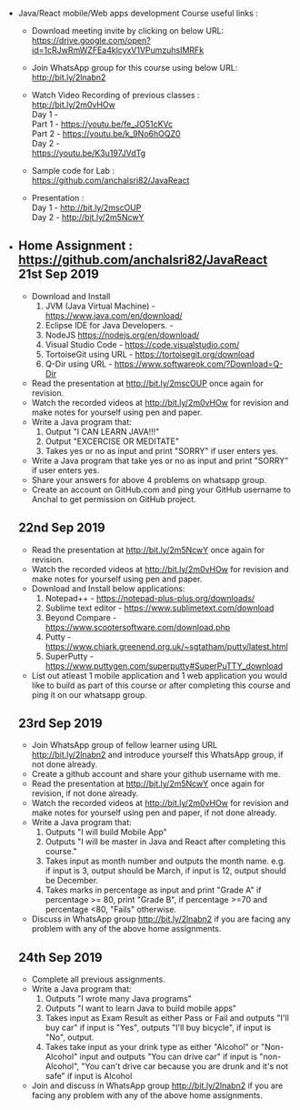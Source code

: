* Java/React mobile/Web apps development Course useful links :  <br/>
	*  Download meeting invite by clicking on below URL: <br/>
		https://drive.google.com/open?id=1cRJwRmWZFEa4klcyxV1VPumzuhsIMRFk
	* Join WhatsApp group for this course using below URL:
		http://bit.ly/2lnabn2
	* Watch Video Recording of previous classes : <br/>
		http://bit.ly/2m0vHOw <br/>
		Day 1 - <br/>
			Part 1 - https://youtu.be/fe_JO51cKVc <br/>
			Part 2 - https://youtu.be/k_9No6hOQZ0 <br/>
		Day 2 -  <br/>
			https://youtu.be/K3u197JVdTg <br/>

	* Sample code for Lab :  <br/>
		https://github.com/anchalsri82/JavaReact

	* Presentation : <br/>
		Day 1 - http://bit.ly/2mscOUP	<br/>
		Day 2 - http://bit.ly/2m5NcwY

* Home Assignment : <br/>
	https://github.com/anchalsri82/JavaReact<br/>
	21st Sep 2019
	--------------
	* Download and Install 
		1. JVM (Java Virtual Machine) - https://www.java.com/en/download/
		2. Eclipse IDE for Java Developers. - 
		3. NodeJS https://nodejs.org/en/download/
		4. Visual Studio Code - https://code.visualstudio.com/
		5. TortoiseGit using URL - https://tortoisegit.org/download
		6. Q-Dir using URL - https://www.softwareok.com/?Download=Q-Dir
	* Read the presentation at http://bit.ly/2mscOUP once again for revision.
	* Watch the recorded videos at http://bit.ly/2m0vHOw for revision and make notes for yourself using pen and paper.
	* Write a Java program that:
		1. Output "I CAN LEARN JAVA!!!"
		2. Output "EXCERCISE OR MEDITATE"
		3. Takes yes or no as input and print "SORRY" if user enters yes.
	* Write a Java program that take yes or no as input and print "SORRY" if user enters yes.
	* Share your answers for above 4 problems on whatsapp group.
	* Create an account on GitHub.com and ping your GitHub username to Anchal to get permission on GitHub project.

	22nd Sep 2019
	--------------
	* Read the presentation at http://bit.ly/2m5NcwY once again for revision.
	* Watch the recorded videos at http://bit.ly/2m0vHOw for revision and make notes for yourself using pen and paper.
	* Download and Install below applications:
		1. Notepad++ 			- https://notepad-plus-plus.org/downloads/
		2. Sublime text editor 	- https://www.sublimetext.com/download
		3. Beyond Compare 		- https://www.scootersoftware.com/download.php
		4. Putty 				- https://www.chiark.greenend.org.uk/~sgtatham/putty/latest.html
		5. SuperPutty 			- https://www.puttygen.com/superputty#SuperPuTTY_download
	* List out atleast 1 mobile application and 1 web application you would like to build as part of this course or after completing this course and ping it on our whatsapp group.

	23rd Sep 2019
	--------------
	* Join WhatsApp group of fellow learner using URL http://bit.ly/2lnabn2 and introduce yourself this WhatsApp group, if not done already.
	* Create a github account and share your github username with me.
	* Read the presentation at http://bit.ly/2m5NcwY once again for revision, if not done already.
	* Watch the recorded videos at http://bit.ly/2m0vHOw for revision and make notes for yourself using pen and paper, if not done already.
	* Write a Java program that:
		1. Outputs "I will build Mobile App"
		2. Outputs "I will be master in Java and React after completing this course."
		3. Takes input as month number and outputs the month name. e.g. if input is 3, output should be March, if input is 12, output should be December.
		4. Takes marks in percentage as input and print "Grade A" if percentage >= 80, print "Grade B", if percentage >=70 and percentage <80, "Fails" otherwise.
	* Discuss in WhatsApp group http://bit.ly/2lnabn2 if you are facing any problem with any of the above home assignments.
	
	24th Sep 2019
	--------------
	* Complete all previous assignments.
	* Write a Java program that:
		1. Outputs "I wrote many Java programs"
		2. Outputs "I want to learn Java to build mobile apps"
		3. Takes input as Exam Result as either Pass or Fail and outputs "I'll buy car" if input is "Yes", outputs "I'll buy bicycle", if input is "No", output.
		4. Takes take input as your drink type as either "Alcohol" or "Non-Alcohol" input and outputs "You can drive car" if input is "non-Alcohol", "You can't drive car because you are drunk and it's not safe" if input is Alcohol
	* Join and discuss in WhatsApp group http://bit.ly/2lnabn2 if you are facing any problem with any of the above home assignments.
	
	